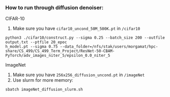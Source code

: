 
### How to run through diffusion denoiser:

CIFAR-10
1. Make sure you have `cifar10_uncond_50M_500K.pt` in `/cifar10`
```
python3 ./cifar10/construct.py --sigma 0.25 --batch_size 200 --outfile output.txt --ptfile 20_epoc
h_model.pt --sigma 0.75 --data_folder=/nfs/stak/users/morgamat/hpc-share/CS_499/CS_499_Term_Project/ResNet-50-CBAM-PyTorch/adv_images_niter_5/epsilon_0.0_niter_5
```

ImageNet
1. Make sure you have `256x256_diffusion_uncond.pt` in `/imageNet`
2. Use slurm for more memory:
```
sbatch imageNet_diffusion_slurm.sh
```